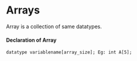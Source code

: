 # Arrays

 Array is a collection of same datatypes.

#### Declaration of Array

`datatype variablename[array_size]; Eg: int A[5];`

   

